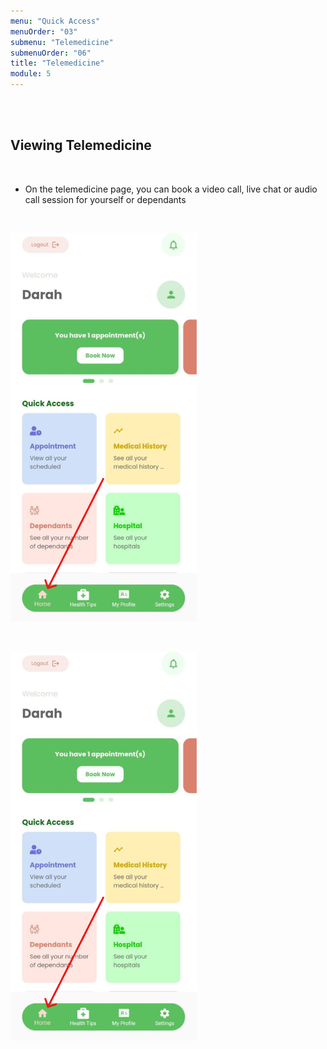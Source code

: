 ```yaml
---
menu: "Quick Access"
menuOrder: "03"
submenu: "Telemedicine"
submenuOrder: "06"
title: "Telemedicine"
module: 5
---
```



<br />
<br />

## Viewing Telemedicine

<br />

- On the telemedicine page, you can book a video call, live chat or audio call session for yourself or dependants 
<br />

![Careplus Mobile Home](/images/CareplusMobileHome.png "Mobile home")

<br />

![Careplus Mobile Login Email&Password](/images/CareplusMobileHome.png "Mobile Login")

<br />
